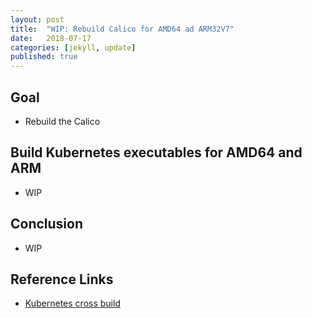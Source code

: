 ```yaml
---
layout: post
title:  "WIP: Rebuild Calico for AMD64 ad ARM32V7"
date:   2018-07-17
categories: [jekyll, update]
published: true
---
```


## Goal

- Rebuild the Calico 

## Build Kubernetes executables for AMD64 and ARM

- WIP

## Conclusion

- WIP

## Reference Links

- [Kubernetes cross build]()

